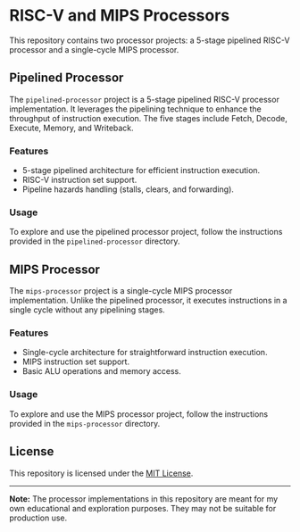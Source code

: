 # RISC-V and MIPS Processors

This repository contains two processor projects: a 5-stage pipelined RISC-V processor and a single-cycle MIPS processor.

## Pipelined Processor

The `pipelined-processor` project is a 5-stage pipelined RISC-V processor implementation. It leverages the pipelining technique to enhance the throughput of instruction execution. The five stages include Fetch, Decode, Execute, Memory, and Writeback.

### Features

- 5-stage pipelined architecture for efficient instruction execution.
- RISC-V instruction set support.
- Pipeline hazards handling (stalls, clears, and forwarding).

### Usage

To explore and use the pipelined processor project, follow the instructions provided in the `pipelined-processor` directory.

## MIPS Processor

The `mips-processor` project is a single-cycle MIPS processor implementation. Unlike the pipelined processor, it executes instructions in a single cycle without any pipelining stages.

### Features

- Single-cycle architecture for straightforward instruction execution.
- MIPS instruction set support.
- Basic ALU operations and memory access.

### Usage

To explore and use the MIPS processor project, follow the instructions provided in the `mips-processor` directory.

## License

This repository is licensed under the [MIT License](LICENSE).

---

**Note:** The processor implementations in this repository are meant for my own educational and exploration purposes. They may not be suitable for production use.
